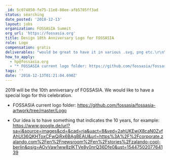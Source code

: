 ```yaml
---
_id: 5c074850-fe75-11e8-80ee-afb5785ff3ad
status: searching
date_posted: '2018-12-13'
layout: jobs
organization: FOSSASIA Summit
org_url: 'https://fossasia.org'
title: Design 10th Anniversary Logo for FOSSASIA
role: Logo
compensation: gratis
deliverables: "would be great to have it in various .svg, png etc.\r\n\r\nLogo will be used throughout 2019 and featured on swags and promo material and we would be happy to send them to you as our appreciation for your work."
how_to_apply:
  - hp@fossasia.org
  - "* FOSSASIA current logo folder: https://github.com/fossasia/fossasia-artwork/tree/master/Logo\r\n\r\n* Our idea is to have something that indicates the 10 years, for example: https://www.google.de/url?sa=i&source=images&cd=&cad=rja&uact=8&ved=2ahUKEwiX8caN0ZvfAhUI36QKHToxCFwQjRx6BAgBEAU&url=https%3A%2F%2Fcorporate.zalando.com%2Fen%2Fnewsroom%2Fen%2Fstories%2Fzalando-cool-berlin&psig=AOvVaw1ww8zIKTVe8y0nrQ36Dfe0&ust=1544750207764139"
tags: ''
date: '2018-12-13T01:21:04.690Z'
---
```

2019 will be the 10th anniversary of FOSSASIA. We would like to have a special logo for this celebration. 

* FOSSASIA current logo folder: https://github.com/fossasia/fossasia-artwork/tree/master/Logo

* Our idea is to have something that indicates the 10 years, for example: https://www.google.de/url?sa=i&source=images&cd=&cad=rja&uact=8&ved=2ahUKEwiX8caN0ZvfAhUI36QKHToxCFwQjRx6BAgBEAU&url=https%3A%2F%2Fcorporate.zalando.com%2Fen%2Fnewsroom%2Fen%2Fstories%2Fzalando-cool-berlin&psig=AOvVaw1ww8zIKTVe8y0nrQ36Dfe0&ust=1544750207764139

